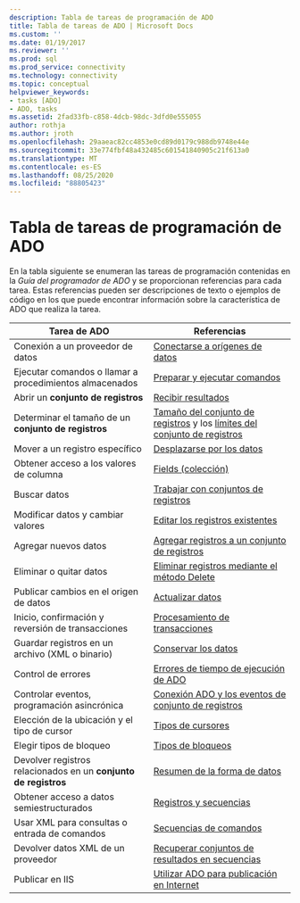 ```yaml
---
description: Tabla de tareas de programación de ADO
title: Tabla de tareas de ADO | Microsoft Docs
ms.custom: ''
ms.date: 01/19/2017
ms.reviewer: ''
ms.prod: sql
ms.prod_service: connectivity
ms.technology: connectivity
ms.topic: conceptual
helpviewer_keywords:
- tasks [ADO]
- ADO, tasks
ms.assetid: 2fad33fb-c858-4dcb-98dc-3dfd0e555055
author: rothja
ms.author: jroth
ms.openlocfilehash: 29aaeac82cc4853e0cd89d0179c988db9748e44e
ms.sourcegitcommit: 33e774fbf48a432485c601541840905c21f613a0
ms.translationtype: MT
ms.contentlocale: es-ES
ms.lasthandoff: 08/25/2020
ms.locfileid: "88805423"
---
```

# <a name="ado-programming-task-table"></a>Tabla de tareas de programación de ADO
En la tabla siguiente se enumeran las tareas de programación contenidas en la *Guía del programador de ADO* y se proporcionan referencias para cada tarea. Estas referencias pueden ser descripciones de texto o ejemplos de código en los que puede encontrar información sobre la característica de ADO que realiza la tarea.

|Tarea de ADO|Referencias|
|--------------|----------------|
|Conexión a un proveedor de datos|[Conectarse a orígenes de datos](./data/connecting-to-data-sources.md)|
|Ejecutar comandos o llamar a procedimientos almacenados|[Preparar y ejecutar comandos](./data/preparing-and-executing-commands.md)|
|Abrir un **conjunto de registros**|[Recibir resultados](./data/receiving-results.md)|
|Determinar el tamaño de un **conjunto de registros**|[Tamaño del conjunto de registros](./data/current-record-and-size-of-recordset.md) y los [límites del conjunto de registros](./data/boundaries-of-a-recordset.md)|
|Mover a un registro específico|[Desplazarse por los datos](./data/navigating-through-data.md)|
|Obtener acceso a los valores de columna|[Fields (colección)](./data/the-fields-collection.md)|
|Buscar datos|[Trabajar con conjuntos de registros](./data/working-with-recordsets.md)|
|Modificar datos y cambiar valores|[Editar los registros existentes](./data/editing-existing-records.md)|
|Agregar nuevos datos|[Agregar registros a un conjunto de registros](./data/adding-records.md)|
|Eliminar o quitar datos|[Eliminar registros mediante el método Delete](./data/deleting-records-using-the-delete-method.md)|
|Publicar cambios en el origen de datos|[Actualizar datos](./data/updating-data.md)|
|Inicio, confirmación y reversión de transacciones|[Procesamiento de transacciones](./data/transaction-processing.md)|
|Guardar registros en un archivo (XML o binario)|[Conservar los datos](./data/persisting-data.md)|
|Control de errores|[Errores de tiempo de ejecución de ADO](./data/ado-errors.md)|
|Controlar eventos, programación asincrónica|[Conexión ADO y los eventos de conjunto de registros](./data/ado-event-handler-summary.md)|
|Elección de la ubicación y el tipo de cursor|[Tipos de cursores](./data/types-of-cursors-ado.md)|
|Elegir tipos de bloqueo|[Tipos de bloqueos](./data/types-of-locks.md)|
|Devolver registros relacionados en un **conjunto de registros**|[Resumen de la forma de datos](./data/data-shaping-overview.md)|
|Obtener acceso a datos semiestructurados|[Registros y secuencias](./data/records-and-streams.md)|
|Usar XML para consultas o entrada de comandos|[Secuencias de comandos](./data/command-streams.md)|
|Devolver datos XML de un proveedor|[Recuperar conjuntos de resultados en secuencias](./data/retrieving-resultsets-into-streams.md)|
|Publicar en IIS|[Utilizar ADO para publicación en Internet](./data/using-ado-for-internet-publishing.md)|